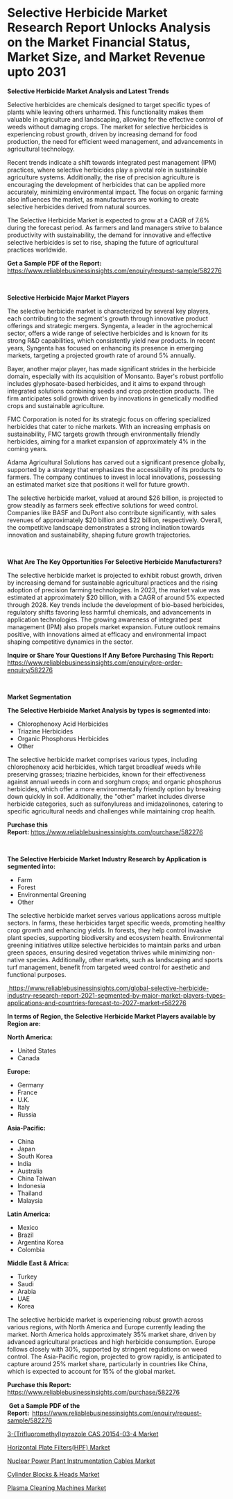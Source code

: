 <p><h1>Selective Herbicide Market Research Report Unlocks Analysis on the Market Financial Status, Market Size, and Market Revenue upto 2031</h1></p><p><strong>Selective Herbicide Market Analysis and Latest Trends</strong></p>
<p><p>Selective herbicides are chemicals designed to target specific types of plants while leaving others unharmed. This functionality makes them valuable in agriculture and landscaping, allowing for the effective control of weeds without damaging crops. The market for selective herbicides is experiencing robust growth, driven by increasing demand for food production, the need for efficient weed management, and advancements in agricultural technology.</p><p>Recent trends indicate a shift towards integrated pest management (IPM) practices, where selective herbicides play a pivotal role in sustainable agriculture systems. Additionally, the rise of precision agriculture is encouraging the development of herbicides that can be applied more accurately, minimizing environmental impact. The focus on organic farming also influences the market, as manufacturers are working to create selective herbicides derived from natural sources.</p><p>The Selective Herbicide Market is expected to grow at a CAGR of 7.6% during the forecast period. As farmers and land managers strive to balance productivity with sustainability, the demand for innovative and effective selective herbicides is set to rise, shaping the future of agricultural practices worldwide.</p></p>
<p><strong>Get a Sample PDF of the Report:&nbsp;</strong> <a href="https://www.reliablebusinessinsights.com/enquiry/request-sample/582276?utm_campaign=1837&utm_medium=2&utm_source=Github&utm_content=ia&utm_term=08122024&utm_id=selective-herbicide">https://www.reliablebusinessinsights.com/enquiry/request-sample/582276</a></p>
<p>&nbsp;</p>
<p><strong>Selective Herbicide Major Market Players</strong></p>
<p><p>The selective herbicide market is characterized by several key players, each contributing to the segment's growth through innovative product offerings and strategic mergers. Syngenta, a leader in the agrochemical sector, offers a wide range of selective herbicides and is known for its strong R&D capabilities, which consistently yield new products. In recent years, Syngenta has focused on enhancing its presence in emerging markets, targeting a projected growth rate of around 5% annually.</p><p>Bayer, another major player, has made significant strides in the herbicide domain, especially with its acquisition of Monsanto. Bayer's robust portfolio includes glyphosate-based herbicides, and it aims to expand through integrated solutions combining seeds and crop protection products. The firm anticipates solid growth driven by innovations in genetically modified crops and sustainable agriculture.</p><p>FMC Corporation is noted for its strategic focus on offering specialized herbicides that cater to niche markets. With an increasing emphasis on sustainability, FMC targets growth through environmentally friendly herbicides, aiming for a market expansion of approximately 4% in the coming years.</p><p>Adama Agricultural Solutions has carved out a significant presence globally, supported by a strategy that emphasizes the accessibility of its products to farmers. The company continues to invest in local innovations, possessing an estimated market size that positions it well for future growth.</p><p>The selective herbicide market, valued at around $26 billion, is projected to grow steadily as farmers seek effective solutions for weed control. Companies like BASF and DuPont also contribute significantly, with sales revenues of approximately $20 billion and $22 billion, respectively. Overall, the competitive landscape demonstrates a strong inclination towards innovation and sustainability, shaping future growth trajectories.</p></p>
<p>&nbsp;</p>
<p><strong>What Are The Key Opportunities For Selective Herbicide Manufacturers?</strong></p>
<p><p>The selective herbicide market is projected to exhibit robust growth, driven by increasing demand for sustainable agricultural practices and the rising adoption of precision farming technologies. In 2023, the market value was estimated at approximately $20 billion, with a CAGR of around 5% expected through 2028. Key trends include the development of bio-based herbicides, regulatory shifts favoring less harmful chemicals, and advancements in application technologies. The growing awareness of integrated pest management (IPM) also propels market expansion. Future outlook remains positive, with innovations aimed at efficacy and environmental impact shaping competitive dynamics in the sector.</p></p>
<p><strong>Inquire or Share Your Questions If Any Before Purchasing This Report:</strong> <a href="https://www.reliablebusinessinsights.com/enquiry/pre-order-enquiry/582276?utm_campaign=1837&utm_medium=2&utm_source=Github&utm_content=ia&utm_term=08122024&utm_id=selective-herbicide">https://www.reliablebusinessinsights.com/enquiry/pre-order-enquiry/582276</a></p>
<p>&nbsp;</p>
<p><strong>Market Segmentation</strong></p>
<p><strong>The Selective Herbicide Market Analysis by types is segmented into:</strong></p>
<p><ul><li>Chlorophenoxy Acid Herbicides</li><li>Triazine Herbicides</li><li>Organic Phosphorus Herbicides</li><li>Other</li></ul></p>
<p><p>The selective herbicide market comprises various types, including chlorophenoxy acid herbicides, which target broadleaf weeds while preserving grasses; triazine herbicides, known for their effectiveness against annual weeds in corn and sorghum crops; and organic phosphorus herbicides, which offer a more environmentally friendly option by breaking down quickly in soil. Additionally, the "other" market includes diverse herbicide categories, such as sulfonylureas and imidazolinones, catering to specific agricultural needs and challenges while maintaining crop health.</p></p>
<p><strong>Purchase this Report:&nbsp;</strong><a href="https://www.reliablebusinessinsights.com/purchase/582276?utm_campaign=1837&utm_medium=2&utm_source=Github&utm_content=ia&utm_term=08122024&utm_id=selective-herbicide">https://www.reliablebusinessinsights.com/purchase/582276</a></p>
<p>&nbsp;</p>
<p><strong>The Selective Herbicide Market Industry Research by Application is segmented into:</strong></p>
<p><ul><li>Farm</li><li>Forest</li><li>Environmental Greening</li><li>Other</li></ul></p>
<p><p>The selective herbicide market serves various applications across multiple sectors. In farms, these herbicides target specific weeds, promoting healthy crop growth and enhancing yields. In forests, they help control invasive plant species, supporting biodiversity and ecosystem health. Environmental greening initiatives utilize selective herbicides to maintain parks and urban green spaces, ensuring desired vegetation thrives while minimizing non-native species. Additionally, other markets, such as landscaping and sports turf management, benefit from targeted weed control for aesthetic and functional purposes.</p></p>
<p><a href="https://www.reliablebusinessinsights.com/global-selective-herbicide-industry-research-report-2021-segmented-by-major-market-players-types-applications-and-countries-forecast-to-2027-market-r582276?utm_campaign=1837&utm_medium=2&utm_source=Github&utm_content=ia&utm_term=08122024&utm_id=selective-herbicide">&nbsp;https://www.reliablebusinessinsights.com/global-selective-herbicide-industry-research-report-2021-segmented-by-major-market-players-types-applications-and-countries-forecast-to-2027-market-r582276</a></p>
<p><strong>In terms of Region, the Selective Herbicide Market Players available by Region are:</strong></p>
<p>
    <p> <strong> North America: </strong>
        <ul>
            <li>United States</li>
            <li>Canada</li>
        </ul>
        </p> 
    <p> <strong> Europe: </strong>
        <ul>
            <li>Germany</li>
            <li>France</li>
            <li>U.K.</li>
            <li>Italy</li>
            <li>Russia</li>
        </ul>
        </p> 
    <p> <strong> Asia-Pacific: </strong>
        <ul>
            <li>China</li>
            <li>Japan</li>
            <li>South Korea</li>
            <li>India</li>
            <li>Australia</li>
            <li>China Taiwan</li>
            <li>Indonesia</li>
            <li>Thailand</li>
            <li>Malaysia</li>
        </ul>
        </p> 
    <p> <strong> Latin America: </strong>
        <ul>
            <li>Mexico</li>
            <li>Brazil</li>
            <li>Argentina Korea</li>
            <li>Colombia</li>
        </ul>
        </p> 
    <p> <strong> Middle East & Africa: </strong>
        <ul>
            <li>Turkey</li>
            <li>Saudi</li>
            <li>Arabia</li>
            <li>UAE</li>
            <li>Korea</li>
        </ul>
    </p>
    </p>
<p><p>The selective herbicide market is experiencing robust growth across various regions, with North America and Europe currently leading the market. North America holds approximately 35% market share, driven by advanced agricultural practices and high herbicide consumption. Europe follows closely with 30%, supported by stringent regulations on weed control. The Asia-Pacific region, projected to grow rapidly, is anticipated to capture around 25% market share, particularly in countries like China, which is expected to account for 15% of the global market.</p></p>
<p><strong>Purchase this Report: </strong><a href="https://www.reliablebusinessinsights.com/purchase/582276?utm_campaign=1837&utm_medium=2&utm_source=Github&utm_content=ia&utm_term=08122024&utm_id=selective-herbicide">https://www.reliablebusinessinsights.com/purchase/582276</a></p>
<p>&nbsp;<strong>Get a Sample PDF of the Report:&nbsp;&nbsp;</strong><a href="https://www.reliablebusinessinsights.com/enquiry/request-sample/582276?utm_campaign=1837&utm_medium=2&utm_source=Github&utm_content=ia&utm_term=08122024&utm_id=selective-herbicide">https://www.reliablebusinessinsights.com/enquiry/request-sample/582276</a></p>
<p><strong></strong></p>
<p><p><a href="https://github.com/christalmodica79/Market-Research-Report-List-1/blob/main/3-trifluoromethylpyrazole-cas-20154-03-4-market.md?utm_campaign=1837&utm_medium=2&utm_source=Github&utm_content=ia&utm_term=08122024&utm_id=selective-herbicide">3-(Trifluoromethyl)pyrazole CAS 20154-03-4 Market</a></p><p><a href="https://www.linkedin.com/pulse/exploring-horizontal-plate-filtershpf-market-size-share-revenue-ovclf?utm_campaign=1837&utm_medium=2&utm_source=Github&utm_content=ia&utm_term=08122024&utm_id=selective-herbicide">Horizontal Plate Filters(HPF) Market</a></p><p><a href="https://www.linkedin.com/pulse/global-nuclear-power-plant-instrumentation-cables-market-analysis-hpf0f?utm_campaign=1837&utm_medium=2&utm_source=Github&utm_content=ia&utm_term=08122024&utm_id=selective-herbicide">Nuclear Power Plant Instrumentation Cables Market</a></p><p><a href="https://www.linkedin.com/pulse/the-sympatico-insight-9odme?utm_campaign=1837&utm_medium=2&utm_source=Github&utm_content=ia&utm_term=08122024&utm_id=selective-herbicide">Cylinder Blocks & Heads Market</a></p><p><a href="https://www.linkedin.com/pulse/global-plasma-cleaning-machines-market-analysis-from-2024-2031-ejxmf?utm_campaign=1837&utm_medium=2&utm_source=Github&utm_content=ia&utm_term=08122024&utm_id=selective-herbicide">Plasma Cleaning Machines Market</a></p></p>
